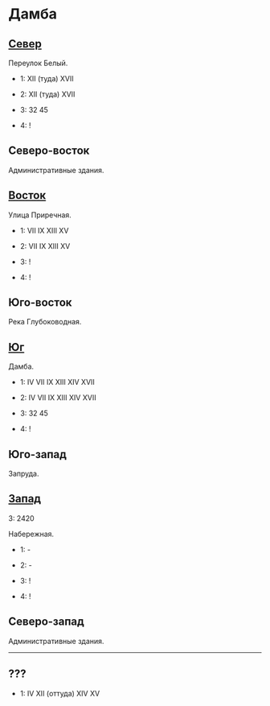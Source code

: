 # Дамба

## [Север](./500100.md)

Переулок Белый.

* 1:    XII (туда)  XVII
* 2:    XII (туда)  XVII

* 3:    32  45
* 4:    !

## Северо-восток

Административные здания.

## [Восток](./520110.md)

Улица Приречная.

* 1:    VII IX  XIII    XV
* 2:    VII IX  XIII    XV

* 3:    !
* 4:    !

## Юго-восток

Река Глубоководная.

## [Юг](./500120.md)

Дамба.

* 1:    IV  VII IX  XIII    XIV XVII
* 2:    IV  VII IX  XIII    XIV XVII

* 3:    32  45
* 4:    !

## Юго-запад

Запруда.

## [Запад](./490110/md)

З:  2420

Набережная.

* 1:    -
* 2:    -

* 3:    !
* 4:    !

## Северо-запад

Административные здания.

----

## ???

* 1:    IV  XII (оттуда)    XIV XV
